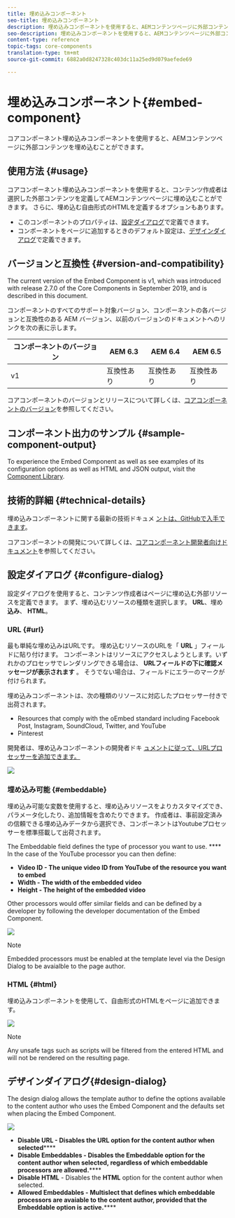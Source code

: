```yaml
---
title: 埋め込みコンポーネント
seo-title: 埋め込みコンポーネント
description: 埋め込みコンポーネントを使用すると、AEMコンテンツページに外部コンテンツを埋め込むことができます。
seo-description: 埋め込みコンポーネントを使用すると、AEMコンテンツページに外部コンテンツを埋め込むことができます。
content-type: reference
topic-tags: core-components
translation-type: tm+mt
source-git-commit: 6882a0d8247328c403dc11a25ed9d079aefede69

---
```



# 埋め込みコンポーネント{#embed-component}

コアコンポーネント埋め込みコンポーネントを使用すると、AEMコンテンツページに外部コンテンツを埋め込むことができます。

## 使用方法 {#usage}

コアコンポーネント埋め込みコンポーネントを使用すると、コンテンツ作成者は選択した外部コンテンツを定義してAEMコンテンツページに埋め込むことができます。 さらに、埋め込む自由形式のHTMLを定義するオプションもあります。

* このコンポーネントのプロパティは、[設定ダイアログ](#configure-dialog)で定義できます。
* コンポーネントをページに追加するときのデフォルト設定は、[デザインダイアログ](#design-dialog)で定義できます。

## バージョンと互換性 {#version-and-compatibility}

The current version of the Embed Component is v1, which was introduced with release 2.7.0 of the Core Components in September 2019, and is described in this document.

コンポーネントのすべてのサポート対象バージョン、コンポーネントの各バージョンと互換性のある AEM バージョン、以前のバージョンのドキュメントへのリンクを次の表に示します。

| コンポーネントのバージョン | AEM 6.3 | AEM 6.4 | AEM 6.5 |
|--- |--- |--- |---|
| v1 | 互換性あり | 互換性あり | 互換性あり |

コアコンポーネントのバージョンとリリースについて詳しくは、[コアコンポーネントのバージョン](versions.md)を参照してください。

## コンポーネント出力のサンプル {#sample-component-output}

To experience the Embed Component as well as see examples of its configuration options as well as HTML and JSON output, visit the [Component Library](http://opensource.adobe.com/aem-core-wcm-components/library/embed.html).

## 技術的詳細 {#technical-details}

埋め込みコンポーネントに関する最新の技術ドキュメ [ントは、GitHubで入手できます](https://github.com/adobe/aem-core-wcm-components/tree/master/content/src/content/jcr_root/apps/core/wcm/components/embed/v1/embed)。

コアコンポーネントの開発について詳しくは、[コアコンポーネント開発者向けドキュメント](developing.md)を参照してください。

## 設定ダイアログ {#configure-dialog}

設定ダイアログを使用すると、コンテンツ作成者はページに埋め込む外部リソースを定義できます。 まず、埋め込むリソースの種類を選択します。 **URL**、埋め **込み**、 **HTML**。

### URL {#url}

最も単純な埋め込みはURLです。 埋め込むリソースのURLを「 **URL** 」フィールドに貼り付けます。 コンポーネントはリソースにアクセスしようとします。いずれかのプロセッサでレンダリングできる場合は、 **URLフィールドの下に確認メッセージが表示されます** 。 そうでない場合は、フィールドにエラーのマークが付けられます。

埋め込みコンポーネントは、次の種類のリソースに対応したプロセッサー付きで出荷されます。

* Resources that comply with the oEmbed standard including Facebook Post, Instagram, SoundCloud, Twitter, and YouTube[](https://oembed.com/)
* Pinterest

開発者は、埋め込みコンポーネントの開発者ドキ [ュメントに従って、URLプロセッサーを追加できます。](https://github.com/adobe/aem-core-wcm-components/tree/master/content/src/content/jcr_root/apps/core/wcm/components/embed/v1/embed#extending-the-embed-component)

![](assets/screen-shot-2019-09-25-10.08.29.png)

### 埋め込み可能 {#embeddable}

埋め込み可能な変数を使用すると、埋め込みリソースをよりカスタマイズでき、パラメータ化したり、追加情報を含めたりできます。 作成者は、事前設定済みの信頼できる埋め込みデータから選択でき、コンポーネントはYoutubeプロセッサーを標準搭載して出荷されます。

The Embeddable field defines the type of processor you want to use. **** In the case of the YouTube processor you can then define:

* **Video ID - The unique video ID from YouTube of the resource you want to embed**
* **Width - The width of the embedded video**
* **Height - The height of the embedded video**

Other processors would offer similar fields and can be defined by a developer by following the developer documentation of the Embed Component.[](https://github.com/adobe/aem-core-wcm-components/tree/master/content/src/content/jcr_root/apps/core/wcm/components/embed/v1/embed#extending-the-embed-component)

![](assets/screen-shot-2019-09-25-10.15.00.png)

>[!NOTE]
>Embedded processors must be enabled at the template level via the Design Dialog to be avaialble to the page author.[](#design-dialog)

### HTML {#html}

埋め込みコンポーネントを使用して、自由形式のHTMLをページに追加できます。

![](assets/screen-shot-2019-09-25-10.20.00.png)

>[!NOTE]
>Any unsafe tags such as scripts will be filtered from the entered HTML and will not be rendered on the resulting page.

## デザインダイアログ{#design-dialog}

The design dialog allows the template author to define the options available to the content author who uses the Embed Component and the defaults set when placing the Embed Component.

![](assets/screen-shot-2019-09-25-10.25.28.png)

* **Disable URL - Disables the URL option for the content author when selected******
* **Disable Embeddables - Disables the Embeddable option for the content author when selected, regardless of which embeddable processors are allowed.******
* **Disable HTML** - Disables the **HTML** option for the content author when selected.
* **Allowed Embeddables - Multislect that defines which embeddable processors are avaiable to the content author, provided that the Embeddable option is active.******
